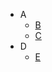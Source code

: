 <!-- TODO: Complete with your own sidebar structure or delete this file -->
- A
    * [B](...)
    * [C](...)
- D
    * [E](...)
